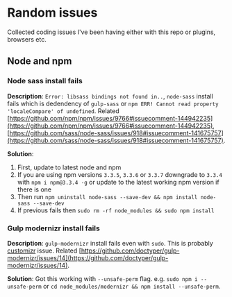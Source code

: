 # Random issues

Collected coding issues I've been having either with this repo or plugins, browsers etc. 

## Node and npm

### Node sass install fails

**Description**: `Error: libsass bindings not found in..`,  `node-sass` install fails which is dedendency of `gulp-sass` or `npm ERR! Cannot read property 'localeCompare' of undefined`. Related [https://github.com/npm/npm/issues/9766#issuecomment-144942235](https://github.com/npm/npm/issues/9766#issuecomment-144942235), [https://github.com/sass/node-sass/issues/918#issuecomment-141675757](https://github.com/sass/node-sass/issues/918#issuecomment-141675757).

**Solution**: 

1. First, update to latest node and npm
2. If you are using npm versions `3.3.5`, `3.3.6` or `3.3.7` downgrade to `3.3.4` with `npm i npm@3.3.4 -g` or update to the latest working npm version if there is one 
3. Then run `npm uninstall node-sass --save-dev && npm install node-sass --save-dev` 
4. If previous fails then `sudo rm -rf node_modules && sudo npm install`

### Gulp modernizr install fails

**Description**: `gulp-modernizr` install fails even with `sudo`. This is probably [customizr](https://github.com/doctyper/customizr) issue. Related [https://github.com/doctyper/gulp-modernizr/issues/14](https://github.com/doctyper/gulp-modernizr/issues/14). 

**Solution**: Got this working with `--unsafe-perm` flag. e.g. `sudo npm i --unsafe-perm` or `cd node_modules/modernizr && npm install --unsafe-perm`.
